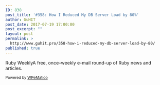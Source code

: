 ```yaml
---
ID: 838
post_title: '#358: How I Reduced My DB Server Load by 80%'
author: GuHIT
post_date: 2017-07-19 17:00:00
post_excerpt: ""
layout: post
permalink: >
  http://www.guhit.pro/358-how-i-reduced-my-db-server-load-by-80/
published: true
---
```

Ruby WeeklyA free, once&ndash;weekly e-mail round-up of Ruby news and articles.<p class="wpematico_credit"><small>Powered by <a href="http://www.wpematico.com" target="_blank">WPeMatico</a></small></p>